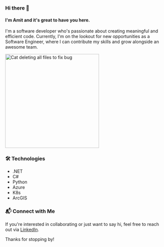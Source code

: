 <!--<img align="right" alt="Orange cat coding happily" width="400" src="https://media4.giphy.com/media/f6hnhHkks8bk4jwjh3/200w.webp">-->

### Hi there 👋
#### I'm Amit and it's great to have you here.
I'm a software developer who's passionate about creating meaningful and efficient code. Currently, I'm on the lookout for new opportunities as a Software Engineer, where I can contribute my skills and grow alongside an awesome team.

<img align="bottom" alt="Cat deleting all files to fix bug" width="300" src="https://raw.githubusercontent.com/JoeyBling/JoeyBling/master/pic/pusheencode.gif">


### 🛠️ Technologies
+ .NET
+ C#
+ Python
+ Azure
+ K8s
+ ArcGIS
  

### 📬 Connect with Me

If you're interested in collaborating or just want to say hi, feel free to reach out via [LinkedIn](https://www.linkedin.com/in/amit-b-m/).

Thanks for stopping by!

<!--
**amit-bm/amit-bm** is a ✨ _special_ ✨ repository because its `README.md` (this file) appears on your GitHub profile.

Here are some ideas to get you started:

- 🔭 I’m currently working on ...
- 🌱 I’m currently learning ...
- 👯 I’m looking to collaborate on ...
- 🤔 I’m looking for help with ...
- 💬 Ask me about ...
- 📫 How to reach me: ...
- 😄 Pronouns: ...
- ⚡ Fun fact: ...
-->
